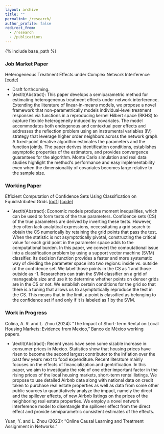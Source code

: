 ```yaml
---
layout: archive
title: ""
permalink: /research/
author_profile: false
redirect_from:
  - /research
  - /publications
---
```


{% include base_path %}

### Job Market Paper
Heterogeneous Treatment Effects under Complex Network Interference [[code](https://github.com/lbz5158/network_rkhs)]
* Draft forthcoming.
* \textit{Abstract}: This paper develops a semiparametric method for estimating heterogeneous treatment effects under network interference. Extending the literature of linear-in-means models, we propose a novel framework that non-parametrically models individual-level treatment responses via functions in a reproducing kernel Hilbert space (RKHS) to capture flexible heterogeneity induced by covariates. The model accommodates both endogenous and contextual peer effects and addresses the reflection problem using an instrumental variables (IV) strategy that leverage higher order neighbors across the network graph. A fixed-point iterative algorithm estimates the parameters and the function jointly. The paper derives identification conditions, establishes asymptotic properties of the estimators, and provides convergence guarantees for the algorithm. Monte Carlo simulation and real data studies highlight the method's performance and easy implementability even when the dimensionality of covariates becomes large relative to the sample size. 

### Working Paper
Efficient Computation of Confidence Sets Using Classification on Equidistributed Grids [[pdf](https://arxiv.org/pdf/2401.01804)] [[code](https://github.com/lbz5158/svm_equidistribution)]

* \textit{Abstract}: Economic models produce moment inequalities, which can be used to form tests of the true parameters. Confidence sets (CS) of the true parameters are derived by inverting these tests. However, they often lack analytical expressions, necessitating a grid search to obtain the CS numerically by retaining the grid points that pass the test. When the statistic is not asymptotically pivotal, constructing the critical value for each grid point in the parameter space adds to the computational burden. In this paper, we convert the computational issue into a classification problem by using a support vector machine (SVM) classifier. Its decision function provides a faster and more systematic way of dividing the parameter space into two regions: inside vs. outside of the confidence set. We label those points in the CS as 1 and those outside as -1. Researchers can train the SVM classifier on a grid of manageable size and use it to determine whether points on denser grids are in the CS or not. We establish certain conditions for the grid so that there is a tuning that allows us to asymptotically reproduce the test in the CS. This means that in the limit, a point is classified as belonging to the confidence set if and only if it is labeled as 1 by the SVM.



### Work in Progress
Colina, A. R. and L. Zhou (2024): “The Impact of Short-Term Rental on Local Housing Markets:
Evidence from Mexico,” Banco de México working papers.
* \textit{Abstract}: Recent years have seen some sizable increase in consumer prices in Mexico. Statistics show that housing prices have risen to become the second largest contributor to the inflation over the
past few years next to food expenditure. Recent literature mainly focuses on the effects of financialization and gentrification. In this paper, we aim to investigate the role of one other important
factor in the rising prices of the local housing markets, short-term rental listings. We propose to use detailed Airbnb data along with national data on credit taken to purchase real estate properties
as well as data from some other public sources to quantitatively analyze the impact, namely the direct and the spillover effects, of new Airbnb listings on the prices of the neighboring real estate
properties. We employ a novel network interference model to disentangle the spillover effect from the direct effect and provide semiparametric consistent estimates of the effects.

Yuan, Y. and L. Zhou (2023): “Online Causal Learning and Treatment Assignment in Networks.”
